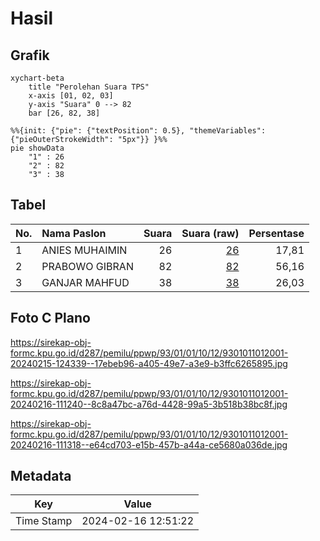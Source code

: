 # Hasil

## Grafik

```mermaid
xychart-beta
    title "Perolehan Suara TPS"
    x-axis [01, 02, 03]
    y-axis "Suara" 0 --> 82
    bar [26, 82, 38]
```

```mermaid
%%{init: {"pie": {"textPosition": 0.5}, "themeVariables": {"pieOuterStrokeWidth": "5px"}} }%%
pie showData
    "1" : 26
    "2" : 82
    "3" : 38
```

## Tabel

| No. | Nama Paslon    | Suara | Suara (raw) | Persentase |
|:--- |:-------------- | -----:| -----------:| ----------:|
| 1   | ANIES MUHAIMIN | 26    | [26][p-1]   | 17,81      |
| 2   | PRABOWO GIBRAN | 82    | [82][p-2]   | 56,16      |
| 3   | GANJAR MAHFUD  | 38    | [38][p-3]   | 26,03      |


[p-1]: https://github.com/gigit-pemilu/pemilu-2024-93-papua-selatan/blob/main/pilpres/hitung-suara/sub/93-papua-selatan/sub/01-merauke/sub/01-merauke/sub/1012-kamahedoga/sub/001-tps/sub/paslon-1.txt
[p-2]: https://github.com/gigit-pemilu/pemilu-2024-93-papua-selatan/blob/main/pilpres/hitung-suara/sub/93-papua-selatan/sub/01-merauke/sub/01-merauke/sub/1012-kamahedoga/sub/001-tps/sub/paslon-2.txt
[p-3]: https://github.com/gigit-pemilu/pemilu-2024-93-papua-selatan/blob/main/pilpres/hitung-suara/sub/93-papua-selatan/sub/01-merauke/sub/01-merauke/sub/1012-kamahedoga/sub/001-tps/sub/paslon-3.txt

## Foto C Plano

https://sirekap-obj-formc.kpu.go.id/d287/pemilu/ppwp/93/01/01/10/12/9301011012001-20240215-124339--17ebeb96-a405-49e7-a3e9-b3ffc6265895.jpg

https://sirekap-obj-formc.kpu.go.id/d287/pemilu/ppwp/93/01/01/10/12/9301011012001-20240216-111240--8c8a47bc-a76d-4428-99a5-3b518b38bc8f.jpg

https://sirekap-obj-formc.kpu.go.id/d287/pemilu/ppwp/93/01/01/10/12/9301011012001-20240216-111318--e64cd703-e15b-457b-a44a-ce5680a036de.jpg


## Metadata

| Key        | Value               |
| ---------- | ------------------- |
| Time Stamp | 2024-02-16 12:51:22 |



